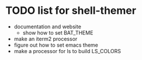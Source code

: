 # TODO list for shell-themer

- documentation and website
  - show how to set BAT_THEME
- make an iterm2 processor
- figure out how to set emacs theme
- make a processor for ls to build LS_COLORS
